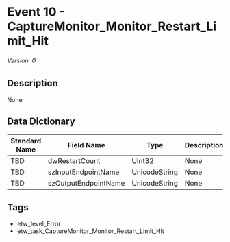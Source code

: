 # Event 10 - CaptureMonitor_Monitor_Restart_Limit_Hit
###### Version: 0

## Description
None

## Data Dictionary
|Standard Name|Field Name|Type|Description|Sample Value|
|---|---|---|---|---|
|TBD|dwRestartCount|UInt32|None|`None`|
|TBD|szInputEndpointName|UnicodeString|None|`None`|
|TBD|szOutputEndpointName|UnicodeString|None|`None`|

## Tags
* etw_level_Error
* etw_task_CaptureMonitor_Monitor_Restart_Limit_Hit